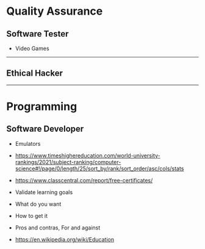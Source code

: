# Quality Assurance

## Software Tester
- Video Games
---

## Ethical Hacker

---

# Programming

## Software Developer
- Emulators


- https://www.timeshighereducation.com/world-university-rankings/2021/subject-ranking/computer-science#!/page/0/length/25/sort_by/rank/sort_order/asc/cols/stats
- https://www.classcentral.com/report/free-certificates/

- Validate learning goals

- What do you want

- How to get it

- Pros and contras, For and against

- https://en.wikipedia.org/wiki/Education